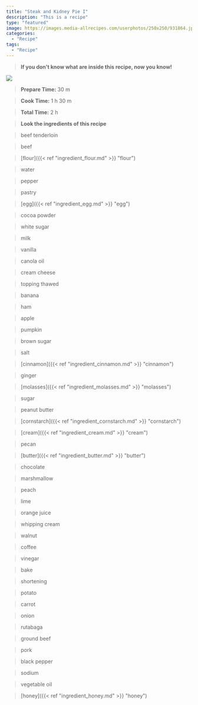 ```yaml
---
title: "Steak and Kidney Pie I"
description: "This is a recipe"
type: "featured"
image: https://images.media-allrecipes.com/userphotos/250x250/931864.jpg
categories: 
  - "Recipe"
tags: 
  - "Recipe"
---
```



>**If you don't know what are inside this recipe, now you know!**

![](../images/Recipes-Banner.jpg)
> **Prepare Time:** 30 m


> **Cook Time:** 1 h 30 m


> **Total Time:** 2 h

> **Look the ingredients of this recipe**

> beef tenderloin

> beef

> [flour]({{< ref "ingredient_flour.md" >}} "flour")

> water

> pepper

> pastry

> [egg]({{< ref "ingredient_egg.md" >}} "egg")

> cocoa powder

> white sugar

> milk

> vanilla

> canola oil

> cream cheese

> topping thawed

> banana

> ham

> apple

> pumpkin

> brown sugar

> salt

> [cinnamon]({{< ref "ingredient_cinnamon.md" >}} "cinnamon")

> ginger

> [molasses]({{< ref "ingredient_molasses.md" >}} "molasses")

> sugar

> peanut butter

> [cornstarch]({{< ref "ingredient_cornstarch.md" >}} "cornstarch")

> [cream]({{< ref "ingredient_cream.md" >}} "cream")

> pecan

> [butter]({{< ref "ingredient_butter.md" >}} "butter")

> chocolate

> marshmallow

> peach

> lime

> orange juice

> whipping cream

> walnut

> coffee

> vinegar

> bake

> shortening

> potato

> carrot

> onion

> rutabaga

> ground beef

> pork

> black pepper

> sodium

> vegetable oil

> [honey]({{< ref "ingredient_honey.md" >}} "honey")


